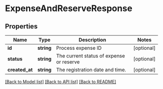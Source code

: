 # ExpenseAndReserveResponse

## Properties
Name | Type | Description | Notes
------------ | ------------- | ------------- | -------------
**id** | **string** | Process expense ID | [optional] 
**status** | **string** | The current status of expense or reserve | [optional] 
**created_at** | **string** | The registration date and time. | [optional] 

[[Back to Model list]](../../README.md#documentation-for-models) [[Back to API list]](../../README.md#documentation-for-api-endpoints) [[Back to README]](../../README.md)

